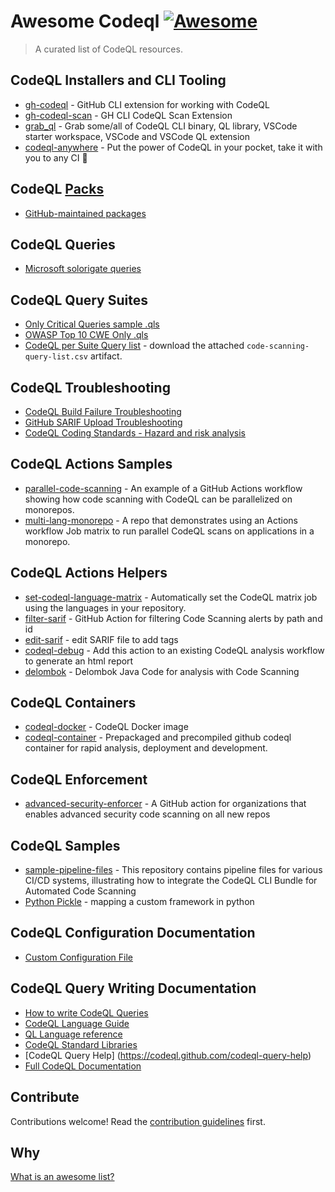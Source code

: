 # Awesome Codeql [![Awesome](https://awesome.re/badge.svg)](https://awesome.re)

> A curated list of CodeQL resources.

## CodeQL Installers and  CLI Tooling
- [gh-codeql](https://github.com/github/gh-codeql) - GitHub CLI extension for working with CodeQL
- [gh-codeql-scan](https://github.com/advanced-security/gh-codeql-scan) - GH CLI CodeQL Scan Extension
- [grab_ql](https://github.com/advanced-security/grab_ql) - Grab some/all of CodeQL CLI binary, QL library, VSCode starter workspace, VSCode and VSCode QL extension
- [codeql-anywhere](https://github.com/david-wiggs/codeql-anywhere) - Put the power of CodeQL in your pocket, take it with you to any CI 🚀

## CodeQL [Packs](https://docs.github.com/en/code-security/codeql-cli/using-the-codeql-cli/publishing-and-using-codeql-packs)

- [GitHub-maintained packages](https://github.com/orgs/codeql/packages)

## CodeQL Queries
- [Microsoft solorigate queries](https://www.microsoft.com/en-us/security/blog/2021/02/25/microsoft-open-sources-codeql-queries-used-to-hunt-for-solorigate-activity/)

## CodeQL Query Suites
- [Only Critical Queries sample .qls](https://github.com/zbazztian/only-critical-queries/blob/main/.github/critical-alternative.qls)
- [OWASP Top 10 CWE Only .qls](https://github.com/securingdev/codeql-query-suites/blob/main/.github/configurations/owasp-top-10.qls)
- [CodeQL per Suite Query list](https://github.com/github/codeql/actions/workflows/query-list.yml?query=branch%3Acodeql-cli%2Flatest) -  download the attached `code-scanning-query-list.csv` artifact. 

## CodeQL Troubleshooting
- [CodeQL Build Failure Troubleshooting](https://github.com/advanced-security/advanced-security-material/tree/main/troubleshooting/codeql-builds)
- [GitHub SARIF Upload Troubleshooting](https://github.com/advanced-security/advanced-security-material/blob/main/troubleshooting/sarif-upload/troubleshooting.md)
- [CodeQL Coding Standards - Hazard and risk analysis](https://github.com/github/codeql-coding-standards/blob/main/docs/user_manual.md#hazard-and-risk-analysis)

## CodeQL Actions Samples
- [parallel-code-scanning](https://github.com/dassencio/parallel-code-scanning) - An example of a GitHub Actions workflow showing how code scanning with CodeQL can be parallelized on monorepos.
- [multi-lang-monorepo](https://github.com/thedave42/multi-lang-monorepo) - A repo that demonstrates using an Actions workflow Job matrix to run parallel CodeQL scans on applications in a monorepo.

## CodeQL Actions Helpers
- [set-codeql-language-matrix](https://github.com/advanced-security/set-codeql-language-matrix) - Automatically set the CodeQL matrix job using the languages in your repository.
- [filter-sarif](https://github.com/advanced-security/filter-sarif) - GitHub Action for filtering Code Scanning alerts by path and id
- [edit-sarif](https://github.com/aegilops/edit_sarif/) - edit SARIF file to add tags
- [codeql-debug](https://github.com/zbazztian/codeql-debug) - Add this action to an existing CodeQL analysis workflow to generate an html report
- [delombok](https://github.com/advanced-security/delombok) - Delombok Java Code for analysis with Code Scanning

## CodeQL Containers
- [codeql-docker](https://github.com/advanced-security/codeql-docker) - CodeQL Docker image
- [codeql-container](https://github.com/microsoft/codeql-container) - Prepackaged and precompiled github codeql container for rapid analysis, deployment and development.

## CodeQL Enforcement
- [advanced-security-enforcer](https://github.com/zkoppert/advanced-security-enforcer) - A GitHub action for organizations that enables advanced security code scanning on all new repos


## CodeQL Samples
- [sample-pipeline-files](https://github.com/kllund/sample-pipeline-files) - This repository contains pipeline files for various CI/CD systems, illustrating how to integrate the CodeQL CLI Bundle for Automated Code Scanning
- [Python Pickle](https://github.com/octodemo/vulnerable-pickle-app/blob/main/custom-queries/python/dangerous-functions.ql) - mapping a custom framework in python

## CodeQL Configuration Documentation
- [Custom Configuration File](https://gist.github.com/bthomas2622/e520926b88ebb93e79b30f7f32ed4849)

## CodeQL Query Writing Documentation
- [How to write CodeQL Queries](https://codeql.github.com/docs/writing-codeql-queries)
- [CodeQL Language Guide](https://codeql.github.com/docs/codeql-language-guides)
- [QL Language reference](https://codeql.github.com/docs/ql-language-reference)
- [CodeQL Standard Libraries](https://codeql.github.com/codeql-standard-libraries)
- [CodeQL Query Help] (https://codeql.github.com/codeql-query-help)
- [Full CodeQL Documentation](https://codeql.github.com/docs/)


## Contribute

Contributions welcome! Read the [contribution guidelines](contributing.md) first.

## Why

[What is an awesome list?](https://github.com/sindresorhus/awesome/blob/main/awesome.md)